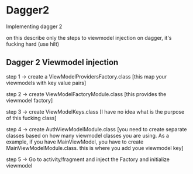 # Dagger2
Implementing dagger 2

on this describe only the steps to viewmodel injection on dagger, it's fucking hard (use hilt)

Dagger 2 Viewmodel injection
----------------------------
step 1 -> create a ViewModelProvidersFactory.class
[this map your viewmodels with key value pairs]

step 2 -> create ViewModelFactoryModule.class
[this provides the viewmodel factory]

step 3 -> create ViewModelKeys.class
[I have no idea what is the purpose of this fucking class]

step 4 -> create AuthViewModelModule.class
[you need to create separate classes based on how many viewmodel classes you are using.
As a example, if you have MainViewModel, you have to create MainViewModelModule.class.
this is where you add youe viewmodel key]

step 5 -> Go to activity/fragment and inject the Factory and initialize viewmodel
